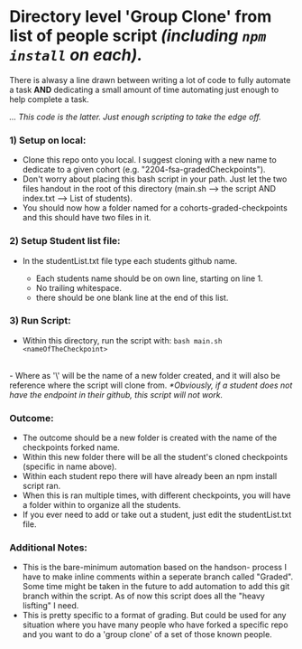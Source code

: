 # Directory level 'Group Clone' from list of people script <em>(including ```npm install``` on each).</em>

 There is alwasy a line drawn between writing a lot of code to fully automate a task <strong>AND</strong> dedicating a small amount of time automating just enough to help complete a task.

 <em>... This code is the latter. Just enough scripting to take the edge off.</em>


### 1) Setup on local:
- Clone this repo onto you local. I suggest cloning with a new name to dedicate to a given cohort (e.g. "2204-fsa-gradedCheckpoints").
- Don't worry about placing this bash script in your path. Just let the two files handout in the root of this directory (main.sh --> the script AND index.txt --> List of students).
- You should now how a folder named for a cohorts-graded-checkpoints and this should have two files in it.

### 2) Setup Student list file:
- In the studentList.txt file type each students github name.

    - Each students name should be on own line, starting on line 1.
    - No trailing whitespace.
    - there should be one blank line at the end of this list.

### 3) Run Script:
- Within this directory, run the script with: 
    ```bash main.sh <nameOfTheCheckpoint>```
</br>
-  Where as '\<nameOfTheCheckpoint\>' will be the name of a new folder created, and it will also be reference where the script will clone from. <em>*Obviously, if a student does not have the endpoint in their github, this script will not work.</em>

### Outcome:
- The outcome should be a new folder is created with the name of the checkpoints forked name.
- Within this new folder there will be all the student's cloned checkpoints (specific in name above).
- Within each student repo there will have already been an npm install script ran.
- When this is ran multiple times, with different checkpoints, you will have a folder within to organize all the students.
- If you ever need to add or take out a student, just edit the studentList.txt file.


### Additional Notes:
- This is the bare-minimum automation based on the handson- process I have to make inline comments within a seperate branch called "Graded". Some time might be taken in the future to add automation to add this git branch within the script. As of now this script does all the "heavy lisfting" I need.
- This is pretty specific to a format of grading. But could be used for any situation where you have many people who have forked a specific repo and you want to do a 'group clone' of a set of those known people.






